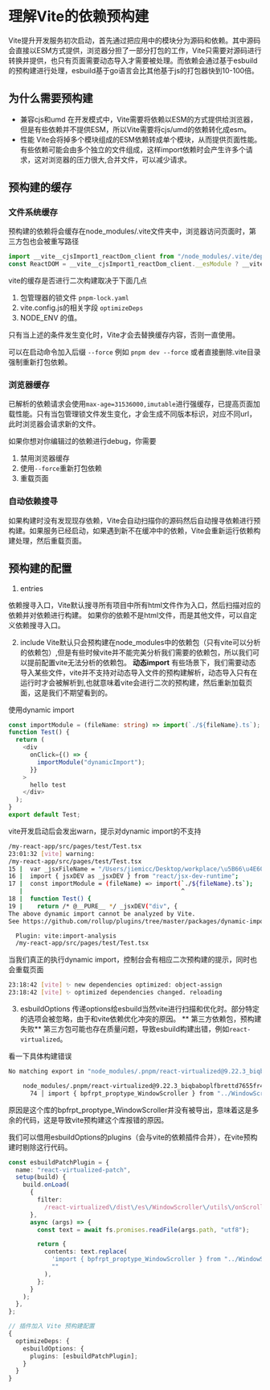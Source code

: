 # 理解Vite的依赖预构建
Vite提升开发服务初次启动，首先通过把应用中的模块分为源码和依赖。其中源码会直接以ESM方式提供，浏览器分担了一部分打包的工作，Vite只需要对源码进行转换并提供，也只有页面需要动态导入才需要被处理。而依赖会通过基于esbuild的预构建进行处理，esbuild基于go语言会比其他基于js的打包器快到10-100倍。
## 为什么需要预构建
- 兼容cjs和umd
在开发模式中，Vite需要将依赖以ESM的方式提供给浏览器，但是有些依赖并不提供ESM，所以Vite需要将cjs/umd的依赖转化成esm。
- 性能
Vite会将掉多个模块组成的ESM依赖转成单个模块，从而提供页面性能。有些依赖可能会由多个独立的文件组成，这样import依赖时会产生许多个请求，这对浏览器的压力很大,合并文件，可以减少请求。


## 预构建的缓存

### 文件系统缓存
预构建的依赖将会缓存在node_modules/.vite文件夹中，浏览器访问页面时，第三方包也会被重写路径
``` js
import __vite__cjsImport1_reactDom_client from "/node_modules/.vite/deps/react-dom_client.js?v=e4336d2e";
const ReactDOM = __vite__cjsImport1_reactDom_client.__esModule ? __vite__cjsImport1_reactDom_client.default : __vite__cjsImport1_reactDom_client;
```
vite的缓存是否进行二次构建取决于下面几点
1. 包管理器的锁文件 `pnpm-lock.yaml`
2. vite.config.js的相关字段 `optimizeDeps`
3. NODE_ENV 的值。


只有当上述的条件发生变化时，Vite才会去替换缓存内容，否则一直使用。

可以在启动命令加入后缀 `--force` 例如 `pnpm dev --force` 或者直接删除.vite目录强制重新打包依赖。

### 浏览器缓存
已解析的依赖请求会使用`max-age=31536000,imutable`进行强缓存，已提高页面加载性能。只有当包管理锁文件发生变化，才会生成不同版本标识，对应不同url，此时浏览器会请求新的文件。

如果你想对你编辑过的依赖进行debug，你需要
1. 禁用浏览器缓存 
2. 使用`--force`重新打包依赖 
3. 重载页面


### 自动依赖搜寻
如果构建时没有发现现存依赖，Vite会自动扫描你的源码然后自动搜寻依赖进行预构建。如果服务已经启动，如果遇到新不在缓冲中的依赖，Vite会重新运行依赖构建处理，然后重载页面。

## 预构建的配置
1. entries

依赖搜寻入口，Vite默认搜寻所有项目中所有html文件作为入口，然后扫描对应的依赖并对依赖进行构建。
如果你的依赖不是html文件，而是其他文件，可以自定义依赖搜寻入口。

2. include 
Vite默认只会预构建在node_modules中的依赖包（只有vite可以分析的依赖包）,但是有些时候vite并不能完美分析我们需要的依赖包，所以我们可以提前配置vite无法分析的依赖包。
**动态import**
有些场景下，我们需要动态导入某些文件，vite并不支持对动态导入文件的预构建解析，动态导入只有在运行时才会被解析到,也就意味着vite会进行二次的预构建，然后重新加载页面，这是我们不期望看到的。

使用dynamic import
``` ts
const importModule = (fileName: string) => import(`./${fileName}.ts`);
function Test() {
  return (
    <div
      onClick={() => {
        importModule("dynamicImport");
      }}
    >
      hello test
    </div>
  );
}
export default Test;
```
vite开发启动后会发出warn，提示对dynamic import的不支持

``` bash 
/my-react-app/src/pages/test/Test.tsx
23:01:32 [vite] warning: 
/my-react-app/src/pages/test/Test.tsx
15 |  var _jsxFileName = "/Users/jiemicc/Desktop/workplace/\u5B66\u4E60/my-react-app/src/pages/test/Test.tsx";
16 |  import { jsxDEV as _jsxDEV } from "react/jsx-dev-runtime";
17 |  const importModule = (fileName) => import(`./${fileName}.ts`);
   |                                            ^
18 |  function Test() {
19 |    return /* @__PURE__ */ _jsxDEV("div", {
The above dynamic import cannot be analyzed by Vite.
See https://github.com/rollup/plugins/tree/master/packages/dynamic-import-vars#limitations for supported dynamic import formats. If this is intended to be left as-is, you can use the /* @vite-ignore */ comment inside the import() call to suppress this warning.

  Plugin: vite:import-analysis
  /my-react-app/src/pages/test/Test.tsx

```

当我们真正的执行dynamic import，控制台会有相应二次预构建的提示，同时也会重载页面
``` bash
23:18:42 [vite] ✨ new dependencies optimized: object-assign
23:18:42 [vite] ✨ optimized dependencies changed. reloading
```


3. esbuildOptions
传递options给esbuild当然vite进行扫描和优化时。部分特定的选项会被忽略，由于和vite依赖优化冲突的原因。
** 第三方依赖包，预构建失败**
第三方包可能也存在质量问题，导致esbuild构建出错，例如`react-virtualized`。

看一下具体构建错误
``` bash
No matching export in "node_modules/.pnpm/react-virtualized@9.22.3_biqbaboplfbrettd7655fr4n2y/node_modules/react-virtualized/dist/es/WindowScroller/WindowScroller.js" for import "bpfrpt_proptype_WindowScroller"

    node_modules/.pnpm/react-virtualized@9.22.3_biqbaboplfbrettd7655fr4n2y/node_modules/react-virtualized/dist/es/WindowScroller/utils/onScroll.js:74:9:
      74 │ import { bpfrpt_proptype_WindowScroller } from "../WindowScroller.js";
```
原因是这个库的bpfrpt_proptype_WindowScroller并没有被导出，意味着这是多余的代码，这是导致vite预构建这个库报错的原因。

我们可以借用esbuildOptions的plugins（会与vite的依赖插件合并），在vite预构建时剔除这行代码。
``` ts
const esbuildPatchPlugin = {
  name: "react-virtualized-patch",
  setup(build) {
    build.onLoad(
      {
        filter:
          /react-virtualized\/dist\/es\/WindowScroller\/utils\/onScroll.js$/,
      },
      async (args) => {
        const text = await fs.promises.readFile(args.path, "utf8");

        return {
          contents: text.replace(
            'import { bpfrpt_proptype_WindowScroller } from "../WindowScroller.js";',
            ""
          ),
        };
      }
    );
  },
};

// 插件加入 Vite 预构建配置
{
  optimizeDeps: {
    esbuildOptions: {
      plugins: [esbuildPatchPlugin];
    }
  }
}
```